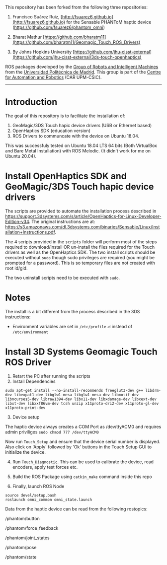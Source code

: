 
This repository has been forked from the following three repositories:
1. Francisco Suárez Ruiz, [http://fsuarez6.github.io](http://fsuarez6.github.io) for the Sensable PHANToM haptic device (https://github.com/fsuarez6/phantom_omni)

2. Bharat Mathur [https://github.com/bharatm11](https://github.com/bharatm11/Geomagic_Touch_ROS_Drivers)

3. By Johns Hopkins University [https://github.com/jhu-cisst-external](https://github.com/jhu-cisst-external/3ds-touch-openhaptics)

ROS packages developed by the [Group of Robots and Intelligent Machines](http://www.romin.upm.es/) from the [Universidad Politécnica de Madrid](http://www.upm.es/internacional). This group is part of the [Centre for Automation and Robotics](http://www.car.upm-csic.es/) (CAR UPM-CSIC). 


--- 


# Introduction


The goal of this repository is to facilitate the installation of:
1. GeoMagic/3DS Touch hapic device drivers (USB or Ethernet based)
2. OpenHaptics SDK (education version) 
3. ROS Drivers to communcate with the device on Ubuntu 18.04.

This was successfuly tested on Ubuntu 18.04 LTS 64 bits (Both VirtualBox and Bare Metal Installation) with ROS Melodic. (It didn't work for me on Ubuntu 20.04). 


# Install OpenHaptics SDK and GeoMagic/3DS Touch hapic device drivers

The scripts are provided to automate the installation process described in https://support.3dsystems.com/s/article/OpenHaptics-for-Linux-Developer-Edition-v34. The original instructions are at: https://s3.amazonaws.com/dl.3dsystems.com/binaries/Sensable/Linux/Installation+Instructions.pdf.

The 4 scripts provided in the `scripts` folder will perform most of the steps required to download/install OR un-install the files required for the Touch drivers as well as the OpenHaptics SDK. The two install scripts should be executed without `sudo` though sudo privileges are required (you might be prompted for a password). This is so temporary files are not created with root id/gid.

The two uninstall scripts need to be executed with `sudo`.

# Notes

The install is a bit different from the process described in the 3DS instructions:
* Environment variables are set in `/etc/profile.d` instead of `/etc/environment`


# Install 3D Systems Geomagic Touch ROS Driver

1. Retart the PC after running the scripts
2. Install Dependencies

```
sudo apt-get install --no-install-recommends freeglut3-dev g++ libdrm-dev libexpat1-dev libglw1-mesa libglw1-mesa-dev libmotif-dev libncurses5-dev libraw1394-dev libx11-dev libxdamage-dev libxext-dev libxt-dev libxxf86vm-dev tcsh unzip x11proto-dri2-dev x11proto-gl-dev x11proto-print-dev
```

3. Device setup

The haptic device always creates a COM Port as /dev/ttyACM0 and requires admin priviliges
`sudo chmod 777 /dev/ttyACM0`

Now run `Touch_Setup` and ensure that the device serial number is displayed. Also click on 'Apply' followed by 'Ok' buttons in the Touch Setup GUI to initialize the device. 

4. Run `Touch_Diagnostic`. This can be used to calibrate the device, read encoders, apply test forces etc. 

5. Build the ROS Package using `catkin_make` command inside this repo

6. Finally, launch ROS Node

```
source devel/setup.bash
roslaunch omni_common omni_state.launch 
```


Data from the haptic device can be read from the following rostopics:

  /phantom/button
  
  /phantom/force_feedback
  
  /phantom/joint_states
  
  /phantom/pose
  
  /phantom/state 


